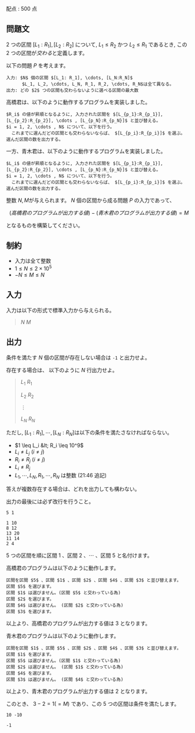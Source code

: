 配点 : $500$ 点

## 問題文

$2$ つの区間 $[L_1:R_1], [L_2:R_2]$ について, $L_1 \leq R_2$ かつ $L_2 \leq R_1$ であるとき, この $2$ つの区間が*交わる*と定義します。

以下の問題 $P$ を考えます。

```plain
入力: $N$ 個の区間 $[L_1: R_1], \cdots, [L_N:R_N]$
      $L_1, L_2, \cdots, L_N, R_1, R_2, \cdots, R_N$は全て異なる。
出力: どの $2$ つの区間も交わらないように選べる区間の最大数
```

高橋君は、以下のように動作するプログラムを実装しました。

```plain
$R_i$ の値が昇順となるように, 入力された区間を $[L_{p_1}:R_{p_1}], [L_{p_2}:R_{p_2}], \cdots , [L_{p_N}:R_{p_N}]$ と並び替える。
$i = 1, 2, \cdots , N$ について、以下を行う。
  これまでに選んだどの区間とも交わらないならば、 $[L_{p_i}:R_{p_i}]$ を選ぶ。
選んだ区間の数を出力する。
```

一方、青木君は、以下のように動作するプログラムを実装しました。

```plain
$L_i$ の値が昇順となるように, 入力された区間を $[L_{p_1}:R_{p_1}], [L_{p_2}:R_{p_2}], \cdots , [L_{p_N}:R_{p_N}]$ と並び替える。
$i = 1, 2, \cdots , N$ について、以下を行う。
  これまでに選んだどの区間とも交わらないならば、 $[L_{p_i}:R_{p_i}]$ を選ぶ。
選んだ区間の数を出力する。
```

整数 $N, M$が与えられます。 $N$ 個の区間から成る問題 $P$ の入力であって、

$$
(高橋君のプログラムが出力する値) - (青木君のプログラムが出力する値) = M
$$

となるものを構築してください。

## 制約

- 入力は全て整数
- $1 \leq N \leq 2 \times 10^5$
- $-N \leq M \leq N$

## 入力

入力は以下の形式で標準入力から与えられる。

> $N$ $M$

## 出力

条件を満たす $N$ 個の区間が存在しない場合は `-1` と出力せよ。

存在する場合は、 以下のように $N$ 行出力せよ。

> $L_1$ $R_1$
> 
> $L_2$ $R_2$
> 
>   $\vdots$
> 
> $L_N$ $R_N$

ただし, $[L_1:R_1], \cdots, [L_N:R_N]$は以下の条件を満たさなければならない。

- $1 \leq L_i &lt; R_i \leq 10^9$
- $L_i \neq L_j$ ($i \neq j$)
- $R_i \neq R_j$ ($i \neq j$)
- $L_i \neq R_j$
- $L_1, \cdots , L_N , R_1, \cdots , R_N$ は整数 (21:46 追記)

答えが複数存在する場合は、どれを出力しても構わない。

出力の最後には必ず改行を行うこと。

```input1
5 1
```

```output1
1 10
8 12
13 20
11 14
2 4
```

$5$ つの区間を順に区間 $1$ 、区間 $2$ 、$\cdots$ 、区間 $5$ と名付けます。

高橋君のプログラムは以下のように動作します。

```output1
区間を区間 $5$ 、区間 $1$ 、区間 $2$ 、区間 $4$ 、区間 $3$ と並び替えます。
区間 $5$ を選びます。
区間 $1$ は選びません。(区間 $5$ と交わっている為)
区間 $2$ を選びます。
区間 $4$ は選びません。 (区間 $2$ と交わっている為)
区間 $3$ を選びます。
```

以上より、高橋君のプログラムが出力する値は $3$ となります。

青木君のプログラムは以下のように動作します。

```output1
区間を区間 $1$ 、区間 $5$ 、区間 $2$ 、区間 $4$ 、区間 $3$ と並び替えます。
区間 $1$ を選びます。
区間 $5$ は選びません。(区間 $1$ と交わっている為)
区間 $2$ は選びません。 (区間 $1$ と交わっている為)
区間 $4$ を選びます。
区間 $3$ は選びません。 (区間 $4$ と交わっている為)
```

以上より、青木君のプログラムが出力する値は $2$ となります。

このとき、 $3 - 2 = 1 \left(= M \right)$ であり、この $5$ つの区間は条件を満たします。

```input2
10 -10
```

```output2
-1
```